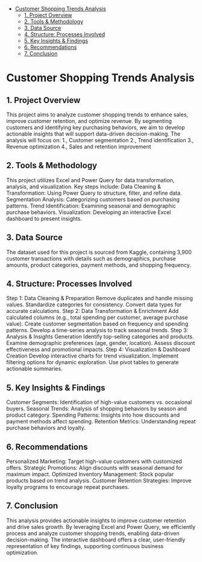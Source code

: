 <!-- TOC start (generated with https://github.com/derlin/bitdowntoc) -->

- [Customer Shopping Trends Analysis](#customer-shopping-trends-analysis)
   * [1. Project Overview](#1-project-overview)
   * [2. Tools & Methodology](#2-tools-methodology)
   * [3. Data Source](#3-data-source)
   * [4. Structure: Processes Involved](#4-structure-processes-involved)
   * [5. Key Insights & Findings](#5-key-insights-findings)
   * [6. Recommendations](#6-recommendations)
   * [7. Conclusion](#7-conclusion)

<!-- TOC end -->

<!-- TOC --><a name="customer-shopping-trends-analysis"></a>
# Customer Shopping Trends Analysis
<!-- TOC --><a name="1-project-overview"></a>
## 1. Project Overview
This project aims to analyze customer shopping trends to enhance sales, improve customer retention, and optimize revenue. By segmenting customers and identifying key purchasing behaviors, we aim to develop actionable insights that will support data-driven decision-making. The analysis will focus on:
1., Customer segmentation
2., Trend identification
3., Revenue optimization
4., Sales and retention improvement
<!-- TOC --><a name="2-tools-methodology"></a>
## 2. Tools & Methodology
This project utilizes Excel and Power Query for data transformation, analysis, and visualization. Key steps include:
Data Cleaning & Transformation: Using Power Query to structure, filter, and refine data.
Segmentation Analysis: Categorizing customers based on purchasing patterns.
Trend Identification: Examining seasonal and demographic purchase behaviors.
Visualization: Developing an interactive Excel dashboard to present insights.
<!-- TOC --><a name="3-data-source"></a>
## 3. Data Source
The dataset used for this project is sourced from Kaggle, containing 3,900 customer transactions with details such as demographics, purchase amounts, product categories, payment methods, and shopping frequency.
<!-- TOC --><a name="4-structure-processes-involved"></a>
## 4. Structure: Processes Involved
Step 1: Data Cleaning & Preparation
Remove duplicates and handle missing values.
Standardize categories for consistency.
Convert data types for accurate calculations.
Step 2: Data Transformation & Enrichment
Add calculated columns (e.g., total spending per customer, average purchase value).
Create customer segmentation based on frequency and spending patterns.
Develop a time-series analysis to track seasonal trends.
Step 3: Analysis & Insights Generation
Identify top-selling categories and products.
Examine demographic preferences (age, gender, location).
Assess discount effectiveness and promotional impacts.
Step 4: Visualization & Dashboard Creation
Develop interactive charts for trend visualization.
Implement filtering options for dynamic exploration.
Use pivot tables to generate actionable summaries.
<!-- TOC --><a name="5-key-insights-findings"></a>
## 5. Key Insights & Findings
Customer Segments: Identification of high-value customers vs. occasional buyers.
Seasonal Trends: Analysis of shopping behaviors by season and product category.
Spending Patterns: Insights into how discounts and payment methods affect spending.
Retention Metrics: Understanding repeat purchase behaviors and loyalty.
<!-- TOC --><a name="6-recommendations"></a>
## 6. Recommendations
Personalized Marketing: Target high-value customers with customized offers.
Strategic Promotions: Align discounts with seasonal demand for maximum impact.
Optimized Inventory Management: Stock popular products based on trend analysis.
Customer Retention Strategies: Improve loyalty programs to encourage repeat purchases.
<!-- TOC --><a name="7-conclusion"></a>
## 7. Conclusion
This analysis provides actionable insights to improve customer retention and drive sales growth. By leveraging Excel and Power Query, we efficiently process and analyze customer shopping trends, enabling data-driven decision-making. The interactive dashboard offers a clear, user-friendly representation of key findings, supporting continuous business optimization.
